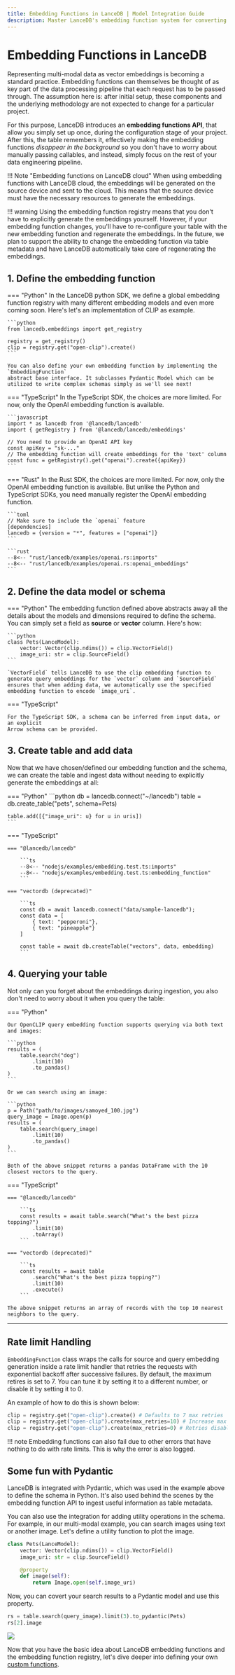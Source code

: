 ```yaml
---
title: Embedding Functions in LanceDB | Model Integration Guide
description: Master LanceDB's embedding function system for converting data into vector representations. Learn about function types, configuration, and integration with vector search.
---
```


# Embedding Functions in LanceDB

Representing multi-modal data as vector embeddings is becoming a standard practice. Embedding functions can themselves be thought of as key part of the data processing pipeline that each request has to be passed through. The assumption here is: after initial setup, these components and the underlying methodology are not expected to change for a particular project.

For this purpose, LanceDB introduces an **embedding functions API**, that allow you simply set up once, during the configuration stage of your project. After this, the table remembers it, effectively making the embedding functions *disappear in the background* so you don't have to worry about manually passing callables, and instead, simply focus on the rest of your data engineering pipeline.

!!! Note "Embedding functions on LanceDB cloud"
    When using embedding functions with LanceDB cloud, the embeddings will be generated on the source device and sent to the cloud. This means that the source device must have the necessary resources to generate the embeddings.

!!! warning
    Using the embedding function registry means that you don't have to explicitly generate the embeddings yourself.
    However, if your embedding function changes, you'll have to re-configure your table with the new embedding function
    and regenerate the embeddings. In the future, we plan to support the ability to change the embedding function via
    table metadata and have LanceDB automatically take care of regenerating the embeddings.


## 1. Define the embedding function

=== "Python"
    In the LanceDB python SDK, we define a global embedding function registry with
    many different embedding models and even more coming soon.
    Here's let's an implementation of CLIP as example.

    ```python
    from lancedb.embeddings import get_registry

    registry = get_registry()
    clip = registry.get("open-clip").create()
    ```

    You can also define your own embedding function by implementing the `EmbeddingFunction`
    abstract base interface. It subclasses Pydantic Model which can be utilized to write complex schemas simply as we'll see next!

=== "TypeScript"
    In the TypeScript SDK, the choices are more limited. For now, only the OpenAI
    embedding function is available.

    ```javascript
    import * as lancedb from '@lancedb/lancedb'
    import { getRegistry } from '@lancedb/lancedb/embeddings'

    // You need to provide an OpenAI API key
    const apiKey = "sk-..."
    // The embedding function will create embeddings for the 'text' column
    const func = getRegistry().get("openai").create({apiKey})
    ```
=== "Rust"
    In the Rust SDK, the choices are more limited. For now, only the OpenAI
    embedding function is available. But unlike the Python and TypeScript SDKs, you need manually register the OpenAI embedding function.

    ```toml
    // Make sure to include the `openai` feature
    [dependencies]
    lancedb = {version = "*", features = ["openai"]}
    ```

    ```rust
    --8<-- "rust/lancedb/examples/openai.rs:imports"
    --8<-- "rust/lancedb/examples/openai.rs:openai_embeddings"
    ```

## 2. Define the data model or schema

=== "Python"
    The embedding function defined above abstracts away all the details about the models and dimensions required to define the schema. You can simply set a field as **source** or **vector** column. Here's how:

    ```python
    class Pets(LanceModel):
        vector: Vector(clip.ndims()) = clip.VectorField()
        image_uri: str = clip.SourceField()
    ```

    `VectorField` tells LanceDB to use the clip embedding function to generate query embeddings for the `vector` column and `SourceField` ensures that when adding data, we automatically use the specified embedding function to encode `image_uri`.

=== "TypeScript"

    For the TypeScript SDK, a schema can be inferred from input data, or an explicit
    Arrow schema can be provided.

## 3. Create table and add data

Now that we have chosen/defined our embedding function and the schema,
we can create the table and ingest data without needing to explicitly generate
the embeddings at all:

=== "Python"
    ```python
    db = lancedb.connect("~/lancedb")
    table = db.create_table("pets", schema=Pets)

    table.add([{"image_uri": u} for u in uris])
    ```

=== "TypeScript"

    === "@lancedb/lancedb"

        ```ts
        --8<-- "nodejs/examples/embedding.test.ts:imports"
        --8<-- "nodejs/examples/embedding.test.ts:embedding_function"
        ```

    === "vectordb (deprecated)"

        ```ts
        const db = await lancedb.connect("data/sample-lancedb");
        const data = [
            { text: "pepperoni"},
            { text: "pineapple"}
        ]

        const table = await db.createTable("vectors", data, embedding)
        ```

## 4. Querying your table
Not only can you forget about the embeddings during ingestion, you also don't
need to worry about it when you query the table:

=== "Python"

    Our OpenCLIP query embedding function supports querying via both text and images:

    ```python
    results = (
        table.search("dog")
            .limit(10)
            .to_pandas()
    )
    ```

    Or we can search using an image:

    ```python
    p = Path("path/to/images/samoyed_100.jpg")
    query_image = Image.open(p)
    results = (
        table.search(query_image)
            .limit(10)
            .to_pandas()
    )
    ```

    Both of the above snippet returns a pandas DataFrame with the 10 closest vectors to the query.

=== "TypeScript"

    === "@lancedb/lancedb"

        ```ts
        const results = await table.search("What's the best pizza topping?")
            .limit(10)
            .toArray()
        ```

    === "vectordb (deprecated)"

        ```ts
        const results = await table
            .search("What's the best pizza topping?")
            .limit(10)
            .execute()
        ```

    The above snippet returns an array of records with the top 10 nearest neighbors to the query.

---

## Rate limit Handling
`EmbeddingFunction` class wraps the calls for source and query embedding generation inside a rate limit handler that retries the requests with exponential backoff after successive failures. By default, the maximum retires is set to 7. You can tune it by setting it to a different number, or disable it by setting it to 0.

An example of how to do this is shown below:

```python
clip = registry.get("open-clip").create() # Defaults to 7 max retries
clip = registry.get("open-clip").create(max_retries=10) # Increase max retries to 10
clip = registry.get("open-clip").create(max_retries=0) # Retries disabled
```

!!! note
    Embedding functions can also fail due to other errors that have nothing to do with rate limits.
    This is why the error is also logged.

## Some fun with Pydantic

LanceDB is integrated with Pydantic, which was used in the example above to define the schema in Python. It's also used behind the scenes by the embedding function API to ingest useful information as table metadata.

You can also use the integration for adding utility operations in the schema. For example, in our multi-modal example, you can search images using text or another image. Let's define a utility function to plot the image.

```python
class Pets(LanceModel):
    vector: Vector(clip.ndims()) = clip.VectorField()
    image_uri: str = clip.SourceField()

    @property
    def image(self):
        return Image.open(self.image_uri)
```
Now, you can covert your search results to a Pydantic model and use this property.

```python
rs = table.search(query_image).limit(3).to_pydantic(Pets)
rs[2].image
```

![](../assets/dog_clip_output.png)

Now that you have the basic idea about LanceDB embedding functions and the embedding function registry,
let's dive deeper into defining your own [custom functions](./custom_embedding_function.md).
